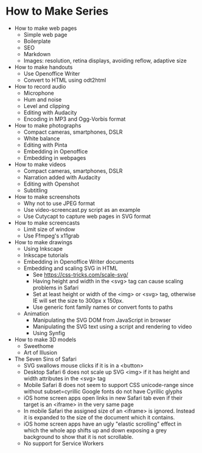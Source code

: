 # How to Make Series

* How to make web pages
  * Simple web page
  * Boilerplate
  * SEO
  * Markdown
  * Images: resolution, retina displays, avoiding reflow, adaptive size
* How to make handouts
  * Use Openoffice Writer
  * Convert to HTML using odt2html
* How to record audio
  * Microphone
  * Hum and noise
  * Level and clipping
  * Editing with Audacity
  * Encoding in MP3 and Ogg-Vorbis format
* How to make photographs
  * Compact cameras, smartphones, DSLR
  * White balance
  * Editing with Pinta
  * Embedding in Openoffice
  * Embedding in webpages
* How to make videos
  * Compact cameras, smartphones, DSLR
  * Narration added with Audacity
  * Editing with Openshot
  * Subtitling
* How to make screenshots
  * Why not to use JPEG format
  * Use video-screencast.py script as an example
  * Use Cutycapt to capture web pages in SVG format
* How to make screencasts
  * Limit size of window
  * Use Ffmpeg's x11grab
* How to make drawings
  * Using Inkscape
  * Inkscape tutorials
  * Embedding in Openoffice Writer documents
  * Embedding and scaling SVG in HTML
    * See https://css-tricks.com/scale-svg/
    * Having height and width in the &lt;svg&gt; tag can cause scaling problems in Safari
    * Set at least height or width of the &lt;img&gt; or &lt;svg&gt; tag, otherwise IE will
      set the size to 300px x 150px.
    * Use generic font family names or convert fonts to paths
  * Animation
    * Manipulating the SVG DOM from JavaScript in browser
    * Manipulating the SVG text using a script and rendering to video
    * Using Synfig
* How to make 3D models
   * Sweethome
   * Art of Illusion
* The Seven Sins of Safari
  * SVG swallows mouse clicks if it is in a &lt;button&gt;
  * Desktop Safari 6 does not scale up SVG &lt;img&gt; if it has height and width
    attributes in the &lt;svg&gt; tag
  * Mobile Safari 8 does not seem to support CSS unicode-range since without
    subset=cyrillic Google fonts do not have Cyrillic glyphs
  * iOS home screen apps open links in new Safari tab even if their target
    is an &lt;iframe&gt; in the very same page
  * In mobile Safari the assigned size of an &lt;iframe&gt; is ignored. Instead it
    is expanded to the size of the document which it contains.
  * iOS home screen apps have an ugly "elastic scrolling" effect in which 
    the whole app shifts up and down exposing a grey background to show
    that it is not scrollable.
  * No support for Service Workers

